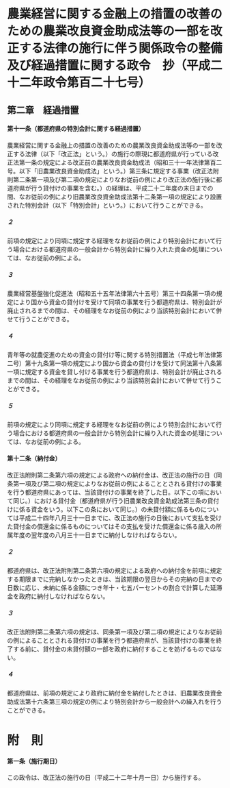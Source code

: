 # 農業経営に関する金融上の措置の改善のための農業改良資金助成法等の一部を改正する法律の施行に伴う関係政令の整備及び経過措置に関する政令　抄（平成二十二年政令第百二十七号）
## 第二章　経過措置
#### 第十一条（都道府県の特別会計に関する経過措置）
農業経営に関する金融上の措置の改善のための農業改良資金助成法等の一部を改正する法律（以下「改正法」という。）の施行の際現に都道府県が行っている改正法第一条の規定による改正前の農業改良資金助成法（昭和三十一年法律第百二号。以下「旧農業改良資金助成法」という。）第三条に規定する事業（改正法附則第二条第一項及び第二項の規定によりなお従前の例により改正法の施行後に都道府県が行う貸付けの事業を含む。）の経理は、平成二十二年度の末日までの間、なお従前の例により旧農業改良資金助成法第十二条第一項の規定により設置された特別会計（以下「特別会計」という。）において行うことができる。
##### ２
前項の規定により同項に規定する経理をなお従前の例により特別会計において行う場合における都道府県の一般会計から特別会計に繰り入れた資金の処理については、なお従前の例による。
##### ３
農業経営基盤強化促進法（昭和五十五年法律第六十五号）第三十四条第一項の規定により国から資金の貸付けを受けて同項の事業を行う都道府県は、特別会計が廃止されるまでの間は、その経理をなお従前の例により当該特別会計において併せて行うことができる。
##### ４
青年等の就農促進のための資金の貸付け等に関する特別措置法（平成七年法律第二号）第十九条第一項の規定により国から資金の貸付けを受けて同法第十八条第一項に規定する資金を貸し付ける事業を行う都道府県は、特別会計が廃止されるまでの間は、その経理をなお従前の例により当該特別会計において併せて行うことができる。
##### ５
前項の規定により同項に規定する経理をなお従前の例により特別会計において行う場合における都道府県の一般会計から特別会計に繰り入れた資金の処理については、なお従前の例による。
#### 第十二条（納付金）
改正法附則第二条第六項の規定による政府への納付金は、改正法の施行の日（同条第一項及び第二項の規定によりなお従前の例によることとされる貸付けの事業を行う都道府県にあっては、当該貸付けの事業を終了した日。以下この項において同じ。）における貸付金（都道府県が行う旧農業改良資金助成法第三条の貸付けに係る資金をいう。以下この条において同じ。）の未貸付額に係るものについては平成二十四年八月三十一日までに、改正法の施行の日後において支払を受けた貸付金の償還金に係るものについてはその支払を受けた償還金に係る歳入の所属年度の翌年度の八月三十一日までに納付しなければならない。
##### ２
都道府県は、改正法附則第二条第六項の規定による政府への納付金を前項に規定する期限までに完納しなかったときは、当該期限の翌日からその完納の日までの日数に応じ、未納に係る金額につき年十・七五パーセントの割合で計算した延滞金を政府に納付しなければならない。
##### ３
改正法附則第二条第六項の規定は、同条第一項及び第二項の規定によりなお従前の例によることとされる貸付けの事業を行う都道府県が、当該貸付けの事業を終了する前に、貸付金の未貸付額の一部を政府に納付することを妨げるものではない。
##### ４
都道府県は、前項の規定により政府に納付金を納付したときは、旧農業改良資金助成法第十六条第三項の規定の例により特別会計から一般会計への繰入れを行うことができる。
# 附　則
#### 第一条（施行期日）
この政令は、改正法の施行の日（平成二十二年十月一日）から施行する。

